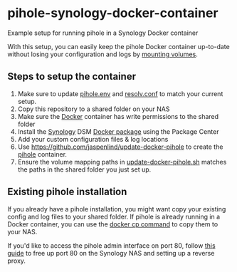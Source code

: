 # pihole-synology-docker-container

Example setup for running pihole in a Synology Docker container

With this setup, you can easily keep the pihole Docker container up-to-date without losing your configuration and logs by [mounting volumes](https://docs.docker.com/storage/volumes/).

## Steps to setup the container

1. Make sure to update [pihole.env](pihole.env) and [resolv.conf](etc/resolv.conf) to match your current setup.
2. Copy this repository to a shared folder on your NAS
3. Make sure the [Docker](https://www.docker.com/) container has write permissions to the shared folder
4. Install the [Synology](https://www.synology.com/) DSM [Docker package](https://www.synology.com/en-uk/dsm/feature/docker) using the Package Center
5. Add your custom configuration files & log locations
6. Use <https://github.com/jaspenlind/update-docker-pihole> to create the [pihole](https://pi-hole.net/) container.
7. Ensure the volume mapping paths in [update-docker-pihole.sh](https://github.com/jaspenlind/update-docker-pihole/blob/master/update-docker-pihole.sh) matches the paths in the shared folder you just set up.

## Existing pihole installation

If you already have a pihole installation, you might want copy your existing config and log files to your shared folder. If pihole is already running in a Docker container, you can use the [docker cp command](https://docs.docker.com/engine/reference/commandline/cp/) to copy them to your NAS.
  
If you'd like to access the pihole admin interface on port 80, follow [this guide](http://tonylawrence.com/posts/unix/synology/freeing-port-80/) to free up port 80 on the Synology NAS and setting up a reverse proxy.